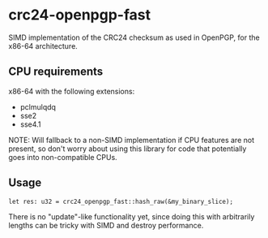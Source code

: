 # crc24-openpgp-fast

SIMD implementation of the CRC24 checksum as used in OpenPGP, for the x86-64 architecture.

## CPU requirements

x86-64 with the following extensions:
- pclmulqdq
- sse2
- sse4.1

NOTE: Will fallback to a non-SIMD implementation if CPU features are not present, so don't worry about using this library for code that potentially goes into non-compatible CPUs.

## Usage

`let res: u32 = crc24_openpgp_fast::hash_raw(&my_binary_slice);`

There is no "update"-like functionality yet, since doing this with arbitrarily lengths can be tricky with SIMD and destroy performance.
